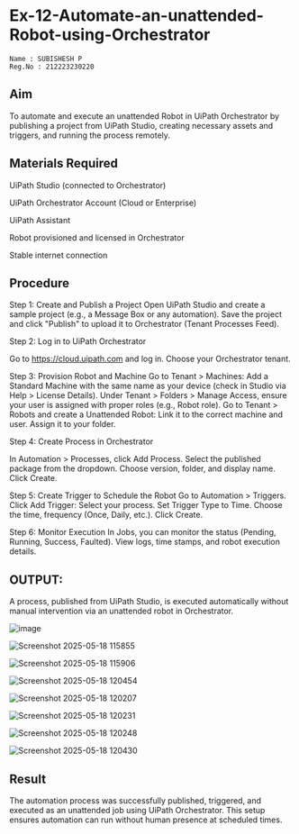 # Ex-12-Automate-an-unattended-Robot-using-Orchestrator

~~~
Name : SUBISHESH P
Reg.No : 212223230220
~~~

## Aim
To automate and execute an unattended Robot in UiPath Orchestrator by publishing a project from UiPath Studio, creating necessary assets and triggers, and running the process remotely.

## Materials Required
UiPath Studio (connected to Orchestrator)

UiPath Orchestrator Account (Cloud or Enterprise)

UiPath Assistant

Robot provisioned and licensed in Orchestrator

Stable internet connection

## Procedure
Step 1: Create and Publish a Project
Open UiPath Studio and create a sample project (e.g., a Message Box or any automation).
Save the project and click "Publish" to upload it to Orchestrator (Tenant Processes Feed).

Step 2: Log in to UiPath Orchestrator

Go to https://cloud.uipath.com and log in.
Choose your Orchestrator tenant.

Step 3: Provision Robot and Machine
Go to Tenant > Machines: Add a Standard Machine with the same name as your device (check in Studio via Help > License Details).
Under Tenant > Folders > Manage Access, ensure your user is assigned with proper roles (e.g., Robot role).
Go to Tenant > Robots and create a Unattended Robot:
Link it to the correct machine and user.
Assign it to your folder.

Step 4: Create Process in Orchestrator

In Automation > Processes, click Add Process.
Select the published package from the dropdown.
Choose version, folder, and display name.
Click Create.

Step 5: Create Trigger to Schedule the Robot
Go to Automation > Triggers.
Click Add Trigger:
Select your process.
Set Trigger Type to Time.
Choose the time, frequency (Once, Daily, etc.).
Click Create.

Step 6: Monitor Execution
In Jobs, you can monitor the status (Pending, Running, Success, Faulted).
View logs, time stamps, and robot execution details.

## OUTPUT:
A process, published from UiPath Studio, is executed automatically without manual intervention via an unattended robot in Orchestrator.

![image](https://github.com/user-attachments/assets/c924763a-e83e-402a-aab6-709f6db46076)

![Screenshot 2025-05-18 115855](https://github.com/user-attachments/assets/befa9a85-ea5e-4b2c-9f74-5d6754effd40)

![Screenshot 2025-05-18 115906](https://github.com/user-attachments/assets/a3581cdb-9c25-4c6b-b91c-e24584ec4901)

![Screenshot 2025-05-18 120454](https://github.com/user-attachments/assets/2fad2291-b627-41ae-8723-6ca8d4ec49df)

![Screenshot 2025-05-18 120207](https://github.com/user-attachments/assets/b4a60716-c06d-46b8-9e1a-7d4337d8318c)

![Screenshot 2025-05-18 120231](https://github.com/user-attachments/assets/66ed17a2-f6bd-48c4-97a8-ce826491b20d)

![Screenshot 2025-05-18 120248](https://github.com/user-attachments/assets/2f469c66-ee50-4c4b-9bb0-03346319d38f)

![Screenshot 2025-05-18 120430](https://github.com/user-attachments/assets/c2253489-408c-467c-bdb3-904b37ae4a56)
## Result
The automation process was successfully published, triggered, and executed as an unattended job using UiPath Orchestrator. This setup ensures automation can run without human presence at scheduled times.
